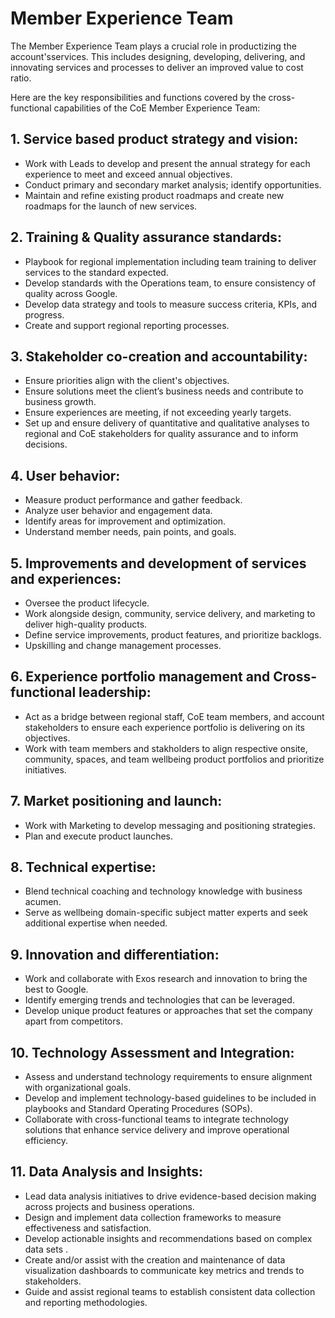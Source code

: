 # Member Experience Team

The Member Experience Team plays a crucial role in productizing the account'sservices. This includes designing, developing, delivering, and innovating services and processes to deliver an improved value to cost ratio.

Here are the key responsibilities and functions covered by the cross-functional capabilities of the CoE Member Experience Team:

## 1. Service based product strategy and vision:
- Work with Leads to develop and present the annual strategy for each experience to meet and exceed annual objectives.
- Conduct primary and secondary market analysis; identify opportunities.
- Maintain and refine existing product roadmaps and create new roadmaps for the launch of new services.

## 2. Training & Quality assurance standards:
- Playbook for regional implementation including team training to deliver services to the standard expected.
- Develop standards with the Operations team, to ensure consistency of quality across Google.
- Develop data strategy and tools to measure success criteria, KPIs, and progress.
- Create and support regional reporting processes.

## 3. Stakeholder co-creation and accountability:
- Ensure priorities align with the client's objectives.
- Ensure solutions meet the client’s business needs and contribute to business growth.
- Ensure experiences are meeting, if not exceeding yearly targets.
- Set up and ensure delivery of quantitative and qualitative analyses to regional and CoE stakeholders for quality assurance and to inform decisions.

## 4. User behavior:
- Measure product performance and gather feedback.
- Analyze user behavior and engagement data.
- Identify areas for improvement and optimization.
- Understand member needs, pain points, and goals.

## 5. Improvements and development of services and experiences:
- Oversee the product lifecycle.
- Work alongside design, community, service delivery, and marketing to deliver high-quality products.
- Define service improvements, product features, and prioritize backlogs.
- Upskilling and change management processes.

## 6. Experience portfolio management and Cross-functional leadership:
- Act as a bridge between regional staff, CoE team members, and account stakeholders to ensure each experience portfolio is delivering on its objectives.
- Work with team members and stakholders to align respective onsite, community, spaces, and team wellbeing product portfolios and prioritize initiatives.

## 7. Market positioning and launch:
- Work with Marketing to develop messaging and positioning strategies.
- Plan and execute product launches.

## 8. Technical expertise:
- Blend technical coaching and technology knowledge with business acumen.
- Serve as wellbeing domain-specific subject matter experts and seek additional expertise when needed.

## 9. Innovation and differentiation:
- Work and collaborate with Exos research and innovation to bring the best to Google.
- Identify emerging trends and technologies that can be leveraged.
- Develop unique product features or approaches that set the company apart from competitors.

## 10. Technology Assessment and Integration:
- Assess and understand technology requirements to ensure alignment with organizational goals.
- Develop and implement technology-based guidelines to be included in playbooks and Standard Operating Procedures (SOPs).
- Collaborate with cross-functional teams to integrate technology solutions that enhance service delivery and improve operational efficiency.

## 11. Data Analysis and Insights:
- Lead data analysis initiatives to drive evidence-based decision making across projects and business operations.
- Design and implement data collection frameworks to measure effectiveness and satisfaction.
- Develop actionable insights and recommendations based on complex data sets .
- Create and/or assist with the creation and maintenance of data visualization dashboards to communicate key metrics and trends to stakeholders.
- Guide and assist regional teams to establish consistent data collection and reporting methodologies.
